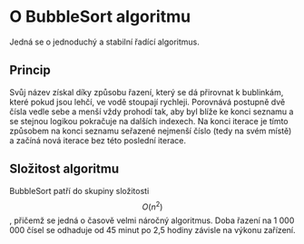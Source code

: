 # O BubbleSort algoritmu

Jedná se o jednoduchý a stabilní řadící algoritmus.

## Princip

Svůj název získal díky způsobu řazení, který se dá přirovnat k bublinkám, které pokud jsou lehčí, ve vodě stoupají rychleji.
Porovnává postupně dvě čísla vedle sebe a menší vždy prohodí tak, aby byl blíže ke konci seznamu a se stejnou logikou pokračuje na dalších indexech.
Na konci iterace je tímto způsobem na konci seznamu seřazené nejmenší číslo (tedy na svém místě) a začíná nová iterace bez této poslední iterace.

## Složitost algoritmu

BubbleSort patří do skupiny složitosti $$ O(n^2) $$, přičemž se jedná o časově velmi náročný algoritmus.
Doba řazení na 1 000 000 čísel se odhaduje od 45 minut po 2,5 hodiny závisle na výkonu zařízení.